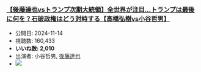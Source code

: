 ### [【後藤達也vsトランプ次期大統領】全世界が注目…トランプは最後に何を？石破政権はどう対峙する【高橋弘樹vs小谷哲男】](https://www.youtube.com/watch?v=SB_zWp3JIJY)
-   公開日: 2024-11-14
-   視聴数: 160,433
-   **いいね数: 2,010**
-   出演者: 小谷哲男, [後藤達也](/rehacq_fan/people/後藤達也 "wikilink")
- [![](https://img.youtube.com/vi/SB_zWp3JIJY/hqdefault.jpg)](https://www.youtube.com/watch?v=SB_zWp3JIJY)

